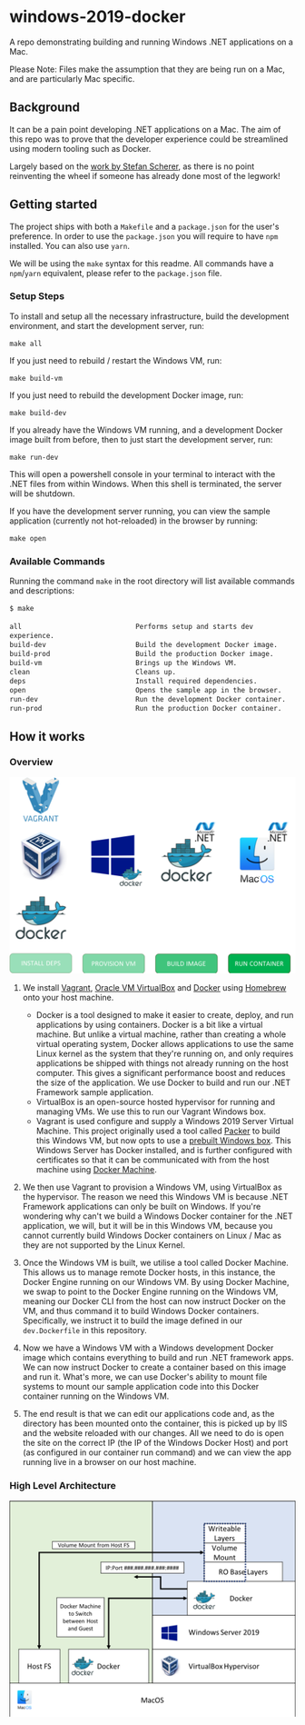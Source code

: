 # windows-2019-docker

A repo demonstrating building and running Windows .NET applications on a Mac.

Please Note: Files make the assumption that they are being run on a Mac, and are particularly Mac specific.

## Background

It can be a pain point developing .NET applications on a Mac. The aim of this repo was to prove that the developer experience could be streamlined using modern tooling such as Docker.

Largely based on the [work by Stefan Scherer](https://github.com/StefanScherer/windows-docker-machine), as there is no point reinventing the wheel if someone has already done most of the legwork!

## Getting started

The project ships with both a `Makefile` and a `package.json` for the user's preference. In order to use the `package.json` you will require to have `npm` installed. You can also use `yarn`.

We will be using the `make` syntax for this readme. All commands have a `npm`/`yarn` equivalent, please refer to the `package.json` file.

### Setup Steps

To install and setup all the necessary infrastructure, build the development environment, and start the development server, run:

```console
make all
```

If you just need to rebuild / restart the Windows VM, run:

```console
make build-vm
```

If you just need to rebuild the development Docker image, run:

```console
make build-dev
```

If you already have the Windows VM running, and a development Docker image built from before, then to just start the development server, run:

```console
make run-dev
```

This will open a powershell console in your terminal to interact with the .NET files from within Windows. When this shell is terminated, the server will be shutdown.

If you have the development server running, you can view the sample application (currently not hot-reloaded) in the browser by running:

```console
make open
```

### Available Commands

Running the command `make` in the root directory will list available commands and descriptions:

```console
$ make

all                            Performs setup and starts dev experience.
build-dev                      Build the development Docker image.
build-prod                     Build the production Docker image.
build-vm                       Brings up the Windows VM.
clean                          Cleans up.
deps                           Install required dependencies.
open                           Opens the sample app in the browser.
run-dev                        Run the development Docker container.
run-prod                       Run the production Docker container.
```

## How it works

### Overview

![Running .NET Framework on MacOS](./net_on_macos.png)

1. We install [Vagrant](https://www.vagrantup.com/), [Oracle VM VirtualBox](https://www.virtualbox.org/) and [Docker](https://www.docker.com/) using [Homebrew](https://brew.sh/) onto your host machine.

   - Docker is a tool designed to make it easier to create, deploy, and run applications by using containers. Docker is a bit like a virtual machine. But unlike a virtual machine, rather than creating a whole virtual operating system, Docker allows applications to use the same Linux kernel as the system that they're running on, and only requires applications be shipped with things not already running on the host computer. This gives a significant performance boost and reduces the size of the application. We use Docker to build and run our .NET Framework sample application.
   - VirtualBox is an open-source hosted hypervisor for running and managing VMs. We use this to run our Vagrant Windows box.
   - Vagrant is used configure and supply a Windows 2019 Server Virtual Machine. This project originally used a tool called [Packer](https://www.packer.io/intro/) to build this Windows VM, but now opts to use a [prebuilt Windows box](https://app.vagrantup.com/StefanScherer/boxes/windows_2019_docker). This Windows Server has Docker installed, and is further configured with certificates so that it can be communicated with from the host machine using [Docker Machine](https://docs.docker.com/machine/).

1. We then use Vagrant to provision a Windows VM, using VirtualBox as the hypervisor. The reason we need this Windows VM is because .NET Framework applications can only be built on Windows. If you're wondering why can't we build a Windows Docker container for the .NET application, we will, but it will be in this Windows VM, because you cannot currently build Windows Docker containers on Linux / Mac as they are not supported by the Linux Kernel.

1. Once the Windows VM is built, we utilise a tool called Docker Machine. This allows us to manage remote Docker hosts, in this instance, the Docker Engine running on our Windows VM. By using Docker Machine, we swap to point to the Docker Engine running on the Windows VM, meaning our Docker CLI from the host can now instruct Docker on the VM, and thus command it to build Windows Docker containers. Specifically, we instruct it to build the image defined in our `dev.Dockerfile` in this repository.

1. Now we have a Windows VM with a Windows development Docker image which contains everything to build and run .NET framework apps. We can now instruct Docker to create a container based on this image and run it. What's more, we can use Docker's ability to mount file systems to mount our sample application code into this Docker container running on the Windows VM.

1. The end result is that we can edit our applications code and, as the directory has been mounted onto the container, this is picked up by IIS and the website reloaded with our changes. All we need to do is open the site on the correct IP (the IP of the Windows Docker Host) and port (as configured in our container run command) and we can view the app running live in a browser on our host machine.

### High Level Architecture

![Windows Docker on MacOS Architecture Diagram](./net_on_macos_infra.png)

